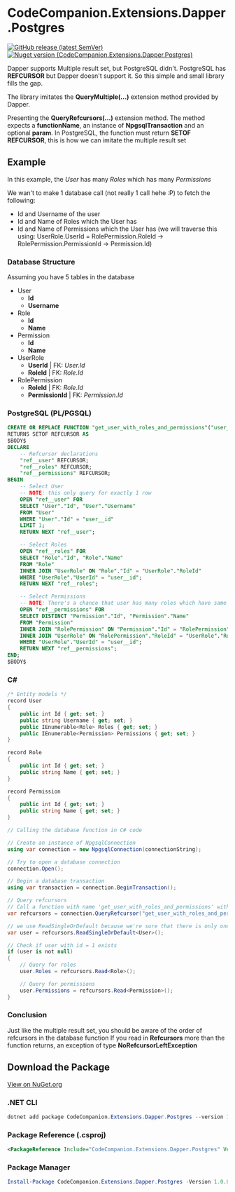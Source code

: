 # CodeCompanion.Extensions.Dapper.Postgres
[![GitHub release (latest SemVer)](https://img.shields.io/github/v/release/kblyr/CodeCompanion.Extensions.Dapper.Postgres?color=white&logo=github)](https://github.com/kblyr/CodeCompanion.Extensions.Dapper.Postgres)
[![Nuget version (CodeCompanion.Extensions.Dapper.Postgres)](https://img.shields.io/nuget/v/CodeCompanion.Extensions.Dapper.Postgres?logo=nuget)](https://www.nuget.org/packages/CodeCompanion.Extensions.Dapper.Postgres)

Dapper supports Multiple result set, but PostgreSQL didn't. PostgreSQL has **REFCURSOR** but Dapper doesn't support it. So this simple and small library fills the gap.

The library imitates the **QueryMultiple(...)** extension method provided by Dapper.

Presenting the **QueryRefcursors(...)** extension method. The method expects a **functionName**, an instance of **NpgsqlTransaction** and an optional **param**. In PostgreSQL, the function must return **SETOF REFCURSOR**, this is how we can imitate the multiple result set

## Example
In this example, the *User* has many *Roles* which has many *Permissions*

We wan't to make 1 database call (not really 1 call hehe :P) to fetch the following:
* Id and Username of the user
* Id and Name of Roles which the User has
* Id and Name of Permissions which the User has (we will traverse this using: UserRole.UserId = RolePermission.RoleId -> RolePermission.PermissionId -> Permission.Id)

### Database Structure
Assuming you have 5 tables in the database
* User
    * **Id**
    * **Username**
* Role
    * **Id**
    * **Name**
* Permission
    * **Id**
    * **Name**
* UserRole
    * **UserId** | FK: *User.Id*
    * **RoleId** | FK: *Role.Id*
* RolePermission
    * **RoleId** | FK: *Role.Id*
    * **PermissionId** | FK: *Permission.Id*

### PostgreSQL (PL/PGSQL)
``` sql
CREATE OR REPLACE FUNCTION "get_user_with_roles_and_permissions"("user__id" INTEGER)
RETURNS SETOF REFCURSOR AS
$BODY$
DECLARE
    -- Refcursor declarations
    "ref__user" REFCURSOR;
    "ref__roles" REFCURSOR;
    "ref__permissions" REFCURSOR;
BEGIN
    -- Select User
    -- NOTE: this only query for exactly 1 row
    OPEN "ref__user" FOR
    SELECT "User"."Id", "User"."Username"
    FROM "User"
    WHERE "User"."Id" = "user__id"
    LIMIT 1;
    RETURN NEXT "ref__user";

    -- Select Roles
    OPEN "ref__roles" FOR
    SELECT "Role"."Id", "Role"."Name"
    FROM "Role"
    INNER JOIN "UserRole" ON "Role"."Id" = "UserRole"."RoleId"
    WHERE "UserRole"."UserId" = "user__id";
    RETURN NEXT "ref__roles";

    -- Select Permissions
    -- NOTE: There's a chance that user has many roles which have same permission, we use DISTINCT to eliminate duplicates
    OPEN "ref__permissions" FOR
    SELECT DISTINCT "Permission"."Id", "Permission"."Name"
    FROM "Permission"
    INNER JOIN "RolePermission" ON "Permission"."Id" = "RolePermission"."PermissionId"
    INNER JOIN "UserRole" ON "RolePermission"."RoleId" = "UserRole"."RoleId"
    WHERE "UserRole"."UserId" = "user__id";
    RETURN NEXT "ref__permissions";
END;
$BODY$
```

### C#
``` csharp
/* Entity models */
record User
{
    public int Id { get; set; }
    public string Username { get; set; }
    public IEnumerable<Role> Roles { get; set; }
    public IEnumerable<Permission> Permissions { get; set; }
}

record Role
{
    public int Id { get; set; }
    public string Name { get; set; }
}

record Permission
{
    public int Id { get; set; }
    public string Name { get; set; }
}

// Calling the database function in C# code

// Create an instance of NpgsqlConnection
using var connection = new NpgsqlConnection(connectionString);

// Try to open a database connection
connection.Open();

// Begin a database transaction
using var transaction = connection.BeginTransaction();

// Query refcursors
// Call a function with name 'get_user_with_roles_and_permissions' with parameter 'user_id' = 1
var refcursors = connection.QueryRefcursor("get_user_with_roles_and_permissions", transaction, new { user__id = 1 });

// we use ReadSingleOrDefault because we're sure that there is only one user that has an id of 1 (or none if the user with id = 1 doesn't exists)
var user = refcursors.ReadSingleOrDefault<User>();

// Check if user with id = 1 exists
if (user is not null)
{
    // Query for roles
    user.Roles = refcursors.Read<Role>();

    // Query for permissions
    user.Permissions = refcursors.Read<Permission>(); 
}
```

### Conclusion
Just like the multiple result set, you should be aware of the order of refcursors in the database function
If you read in **Refcursors** more than the function returns, an exception of type **NoRefcursorLeftException**

## Download the Package
[View on NuGet.org](https://www.nuget.org/packages/CodeCompanion.Extensions.Dapper.Postgres/)
### .NET CLI
``` powershell
dotnet add package CodeCompanion.Extensions.Dapper.Postgres --version 1.0.0-pre
```
### Package Reference (.csproj)
``` xml
<PackageReference Include="CodeCompanion.Extensions.Dapper.Postgres" Version="1.0.0-pre" />
```
### Package Manager
``` powershell
Install-Package CodeCompanion.Extensions.Dapper.Postgres -Version 1.0.0-pre
```
